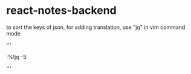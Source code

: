 # react-notes-backend

to sort the keys of json, for adding translation, use "jq"
in vim command mode

'''

:%!jq -S

'''
